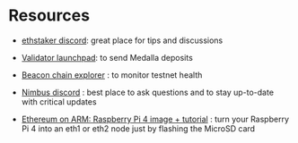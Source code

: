# Resources

 - [ethstaker discord](https://discord.com/invite/e84CFep): great place for tips and discussions
 
 - [Validator launchpad](https://medalla.launchpad.ethereum.org): to send Medalla deposits 
 
 - [Beacon chain explorer](https://zinken.beaconcha.in/) : to monitor testnet health 
 
 - [Nimbus discord](https://discord.com/invite/XRxWahP) : best place to ask questions and to stay up-to-date with critical updates
 
 - [Ethereum on ARM: Raspberry Pi 4 image + tutorial](https://www.reddit.com/r/ethereum/comments/gf3nhg/ethereum_on_arm_raspberry_pi_4_images_release/) : turn your Raspberry Pi 4 into an eth1 or eth2 node just by flashing the MicroSD card

